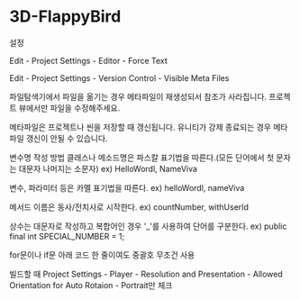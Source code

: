 # 3D-FlappyBird

설정

Edit - Project Settings - Editor - Force Text

Edit - Project Settings - Version Control - Visible Meta Files

파일탐색기에서 파일을 옮기는 경우 메타파일이 재생성되서 참조가 사라집니다.
프로젝트 뷰에서만 파일을 수정해주세요.

메타파일은 프로젝트나 씬을 저장할 때 갱신됩니다. 유니티가 강제 종료되는 경우 메타파일 갱신이 안될 수 있습니다.

변수명 작성 방법
클래스나 메소드명은 파스칼 표기법을 따른다.(모든 단어에서 첫 문자는 대문자 나머지는 소문자)
ex) HelloWordl, NameViva

변수, 파라미터 등은 카멜 표기법을 따른다.
ex) helloWordl, nameViva

메서드 이름은 동사/전치사로 시작한다.
ex) countNumber, withUserId

상수는 대문자로 작성하고 복합어인 경우 '_'를 사용하여 단어를 구분한다.
ex) public final int SPECIAL_NUMBER = 1;

for문이나 if문 아래 코드 한 줄이여도 중괄호 무조건 사용

빌드할 때 Project Settings - Player - Resolution and Presentation - Allowed Orientation for Auto Rotaion - Portrait만 체크
